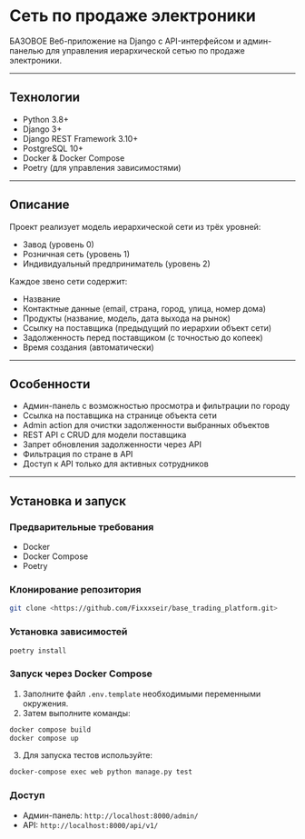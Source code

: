 # Сеть по продаже электроники

БАЗОВОЕ Веб-приложение на Django с API-интерфейсом и админ-панелью для управления иерархической сетью по продаже электроники.

---

## Технологии

- Python 3.8+
- Django 3+
- Django REST Framework 3.10+
- PostgreSQL 10+
- Docker & Docker Compose
- Poetry (для управления зависимостями)

---

## Описание

Проект реализует модель иерархической сети из трёх уровней:

- Завод (уровень 0)
- Розничная сеть (уровень 1)
- Индивидуальный предприниматель (уровень 2)

Каждое звено сети содержит:

- Название
- Контактные данные (email, страна, город, улица, номер дома)
- Продукты (название, модель, дата выхода на рынок)
- Ссылку на поставщика (предыдущий по иерархии объект сети)
- Задолженность перед поставщиком (с точностью до копеек)
- Время создания (автоматически)

---

## Особенности

- Админ-панель с возможностью просмотра и фильтрации по городу
- Ссылка на поставщика на странице объекта сети
- Admin action для очистки задолженности выбранных объектов
- REST API с CRUD для модели поставщика
- Запрет обновления задолженности через API
- Фильтрация по стране в API
- Доступ к API только для активных сотрудников

---

## Установка и запуск

### Предварительные требования

- Docker
- Docker Compose
- Poetry

### Клонирование репозитория

```bash
git clone <https://github.com/Fixxxseir/base_trading_platform.git>
```
### Установка зависимостей

```bash
poetry install
```
### Запуск через Docker Compose

1. Заполните файл `.env.template` необходимыми переменными окружения.
2. Затем выполните команды:

```bash
docker compose build
docker compose up
```
3. Для запуска тестов используйте:
```bash
docker-compose exec web python manage.py test
```
### Доступ

- Админ-панель: `http://localhost:8000/admin/`
- API: `http://localhost:8000/api/v1/`